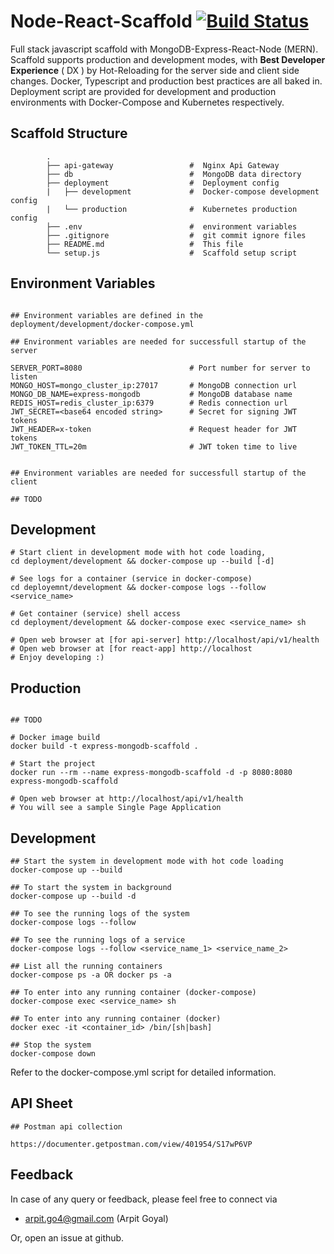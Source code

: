 

# Node-React-Scaffold [![Build Status](https://travis-ci.org/arpitgo4/React-Redux-Scaffold.svg?branch=master)](https://travis-ci.org/arpitgo4/React-Redux-Scaffold)
Full stack javascript scaffold with MongoDB-Express-React-Node (MERN). Scaffold supports production and development modes, with **Best Developer Experience** ( DX ) by Hot-Reloading for the server side and client side changes. Docker, Typescript and production best practices are all baked in. Deployment script are provided for development and production environments with Docker-Compose and Kubernetes respectively.

## Scaffold Structure

```
        .
        ├── api-gateway                 #  Nginx Api Gateway
        ├── db                          #  MongoDB data directory
        ├── deployment                  #  Deployment config
        |   ├── development             #  Docker-compose development config
        |   └── production              #  Kubernetes production config
        ├── .env                        #  environment variables
        ├── .gitignore                  #  git commit ignore files
        ├── README.md                   #  This file
        └── setup.js                    #  Scaffold setup script
```

## Environment Variables
```

## Environment variables are defined in the deployment/development/docker-compose.yml

## Environment variables are needed for successfull startup of the server

SERVER_PORT=8080                        # Port number for server to listen
MONGO_HOST=mongo_cluster_ip:27017       # MongoDB connection url
MONGO_DB_NAME=express-mongodb           # MongoDB database name
REDIS_HOST=redis_cluster_ip:6379        # Redis connection url
JWT_SECRET=<base64 encoded string>      # Secret for signing JWT tokens
JWT_HEADER=x-token                      # Request header for JWT tokens
JWT_TOKEN_TTL=20m                       # JWT token time to live


## Environment variables are needed for successfull startup of the client

## TODO

```


## Development
```	
# Start client in development mode with hot code loading,
cd deployment/development && docker-compose up --build [-d]

# See logs for a container (service in docker-compose)
cd deployemnt/development && docker-compose logs --follow <service_name>

# Get container (service) shell access
cd deployment/development && docker-compose exec <service_name> sh

# Open web browser at [for api-server] http://localhost/api/v1/health
# Open web browser at [for react-app] http://localhost
# Enjoy developing :)
```

## Production
```

## TODO

# Docker image build
docker build -t express-mongodb-scaffold .

# Start the project
docker run --rm --name express-mongodb-scaffold -d -p 8080:8080 express-mongodb-scaffold

# Open web browser at http://localhost/api/v1/health
# You will see a sample Single Page Application
```

## Development
```	
## Start the system in development mode with hot code loading
docker-compose up --build

## To start the system in background 
docker-compose up --build -d

## To see the running logs of the system
docker-compose logs --follow

## To see the running logs of a service
docker-compose logs --follow <service_name_1> <service_name_2>

## List all the running containers
docker-compose ps -a OR docker ps -a

## To enter into any running container (docker-compose)
docker-compose exec <service_name> sh

## To enter into any running container (docker)
docker exec -it <container_id> /bin/[sh|bash]

## Stop the system
docker-compose down
```
Refer to the docker-compose.yml script for detailed information.


## API Sheet
```
## Postman api collection

https://documenter.getpostman.com/view/401954/S17wP6VP

```


## Feedback
In case of any query or feedback, please feel free to connect via
* arpit.go4@gmail.com (Arpit Goyal)

Or, open an issue at github.